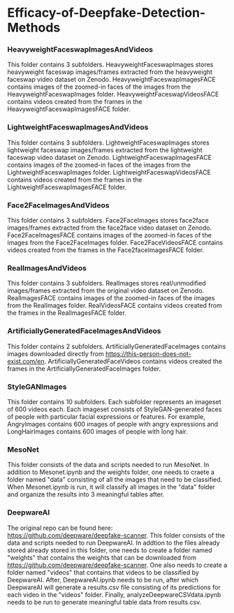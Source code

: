 # Efficacy-of-Deepfake-Detection-Methods

### HeavyweightFaceswapImagesAndVideos

This folder contains 3 subfolders. HeavyweightFaceswapImages stores heavyweight faceswap images/frames extracted from the heavyweight faceswap video dataset on Zenodo. HeavyweightFaceswapImagesFACE contains images of the zoomed-in faces of the images from the HeavyweightFaceswapImages folder. HeavyweightFaceswapVideosFACE contains videos created from the frames in the HeavyweightFaceswapImagesFACE folder.

### LightweightFaceswapImagesAndVideos

This folder contains 3 subfolders. LightweightFaceswapImages stores lightweight faceswap images/frames extracted from the lightweight faceswap video dataset on Zenodo. LightweightFaceswapImagesFACE contains images of the zoomed-in faces of the images from the LightweightFaceswapImages folder. LightweightFaceswapVideosFACE contains videos created from the frames in the LightweightFaceswapImagesFACE folder.

### Face2FaceImagesAndVideos

This folder contains 3 subfolders. Face2FaceImages stores face2face images/frames extracted from the face2face video dataset on Zenodo. Face2FaceImagesFACE contains images of the zoomed-in faces of the images from the Face2FaceImages folder. Face2FaceVideosFACE contains videos created from the frames in the Face2faceImagesFACE folder.

### RealImagesAndVideos

This folder contains 3 subfolders. RealImages stores real/unmodified images/frames extracted from the original video dataset on Zenodo. RealImagesFACE contains images of the zoomed-in faces of the images from the RealImages folder. RealVideosFACE contains videos created from the frames in the RealImagesFACE folder.

### ArtificiallyGeneratedFaceImagesAndVideos

This folder contains 2 subfolders. ArtificiallyGeneratedFaceImages contains images downloaded directly from https://this-person-does-not-exist.com/en. ArtificiallyGeneratedFaceVideos contains videos created the frames in the ArtificiallyGeneratedFaceImages folder.

### StyleGANImages

This folder contains 10 subfolders. Each subfolder represents an imageset of 600 videos each. Each imageset consists of StyleGAN-generated faces of people with particular facial expressions or features. For example, AngryImages contains 600 images of people with angry expressions and LongHairImages contains 600 images of people with long hair.

### MesoNet

This folder consists of the data and scripts needed to run MesoNet. In addition to Mesonet.ipynb and the weights folder, one needs to craete a folder named "data" consisting of all the images that need to be classified. When Mesonet.ipynb is run, it will classify all images in the "data" folder and organize the results into 3 meaningful tables after.

### DeepwareAI

The original repo can be found here: https://github.com/deepware/deepfake-scanner. This folder consists of the data and scripts needed to run DeepwareAI. In addtion to the files already stored already stored in this folder, one needs to create a folder named "weights" that contains the weights that can be downloaded from https://github.com/deepware/deepfake-scanner. One also needs to create a folder named "videos" that contains that videos to be classified by DeepwareAI. After, DeepwareAI.ipynb needs to be run, after which DeepwareAI will generate a results.csv file consisting of its predictions for each video in the "videos" folder. Finally, analyzeDeepwareCSVdata.ipynb needs to be run to generate meaningful table data from results.csv.
